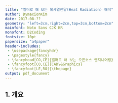 ```yaml
---
title: "엘머로 해 보는 복사열전달(Heat Radiation) 해석"
author: DymaxionKim
date: 2017-08-??
geometry: "left=3cm,right=2cm,top=3cm,bottom=2cm"
mainfont: Noto Sans CJK KR
monofont: D2Coding
fontsize: 10pt
papersize: "a4paper"
header-includes:
 - \usepackage{fancyhdr}
 - \pagestyle{fancy}
 - \fancyhead[CO,CE]{엘머로 해 보는 오픈소스 엔지니어링}
 - \fancyfoot[CO,CE]{CAD\&Graphics}
 - \fancyfoot[LE,RO]{\thepage}
output: pdf_document
---
```


## 1. 개요
